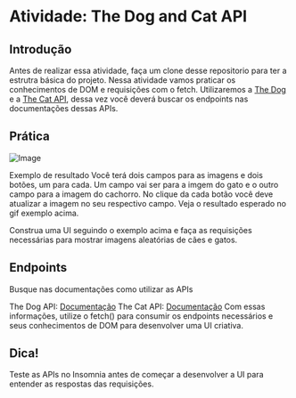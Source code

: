 
# Atividade: The Dog and Cat API

## Introdução

Antes de realizar essa atividade, faça um clone desse repositorio para ter a estrutra básica do projeto.
Nessa atividade vamos praticar os conhecimentos de DOM e requisições com o fetch. Utilizaremos a [The Dog](https://thedogapi.com/) e a [The Cat API](https://thecatapi.com/), dessa vez você deverá buscar os endpoints nas documentações dessas APIs.
## Prática
![Image](https://kenzie-academy-brasil.gitlab.io/fullstack/frontend/modulo2/sprint3/img/the-dog-and-cat-api/the-dog-and-cat.gif)

Exemplo de resultado
Você terá dois campos para as imagens e dois botões, um para cada. Um campo vai ser para a imgem do gato e o outro campo para a imagem do cachorro. No clique da cada botão você deve atualizar a imagem no seu respectivo campo. Veja o resultado esperado no gif exemplo acima.

Construa uma UI seguindo o exemplo acima e faça as requisições necessárias para mostrar imagens aleatórias de cães e gatos.

## Endpoints
Busque nas documentações como utilizar as APIs

The Dog API: [Documentação](https://docs.thedogapi.com/)
The Cat API: [Documentação](https://docs.thecatapi.com/)
Com essas informações, utilize o fetch() para consumir os endpoints necessários e seus conhecimentos de DOM para desenvolver uma UI criativa.

## Dica!
Teste as APIs no Insomnia antes de começar a desenvolver a UI para entender as respostas das requisições.
